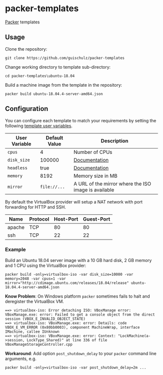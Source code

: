 # packer-templates

[Packer](https://www.packer.io/) templates

## Usage

Clone the repository:

    git clone https://github.com/guischulz/packer-templates

Change working directory to template sub-directory:

    cd packer-templates\ubuntu-18.04

Build a machine image from the template in the repository:

    packer build ubuntu-18.04.4-server-amd64.json

## Configuration

You can configure each template to match your requirements by setting the following [template user variables](https://packer.io/docs/templates/user-variables.html).

 User Variable       | Default Value | Description
---------------------|---------------|-------------------------------------------------------------------------------
 `cpus`              | 4             | Number of CPUs
 `disk_size`         | 100000        | [Documentation](https://packer.io/docs/builders/virtualbox-iso.html#disk_size)
 `headless`          | true          | [Documentation](https://packer.io/docs/builders/virtualbox-iso.html#headless)
 `memory`            | 8192          | Memory size in MB
 `mirror`            | `file://...`  | A URL of the mirror where the ISO image is available

By default the VirtualBox provider will setup a NAT network with port forwarding for HTTP and SSH.

Name   | Protocol | Host-Port | Guest-Port
-------|----------|-----------|-----------
apache | TCP      | 80        | 80
ssh    | TCP      | 22        | 22

### Example

Build an Ubuntu 18.04 server image with a 10 GB hard disk, 2 GB memory and 1 CPU using the VirtualBox provider:

    packer build -only=virtualbox-iso -var disk_size=10000 -var memory=2048 -var cpus=1 -var mirror="http://cdimage.ubuntu.com/releases/18.04/release" ubuntu-18.04.4-server-amd64.json

**Know Problem**: On Windows platform `packer` sometimes fails to halt and deregister the VirtualBox VM.

    ==> virtualbox-iso: Error detaching ISO: VBoxManage error: VBoxManage.exe: error: Failed to get a console object from the direct session (VBOX_E_INVALID_OBJECT_STATE)
    ==> virtualbox-iso: VBoxManage.exe: error: Details: code VBOX_E_VM_ERROR (0x80bb0003), component MachineWrap, interface IMachine, callee IUnknown
    ==> virtualbox-iso: VBoxManage.exe: error: Context: "LockMachine(a->session, LockType_Shared)" at line 336 of file VBoxManageStorageController.cpp

**Workaround**: Add option `post_shutdown_delay` to your `packer` command line arguments, e.g.

    packer build -only=virtualbox-iso -var post_shutdown_delay=2m ...
